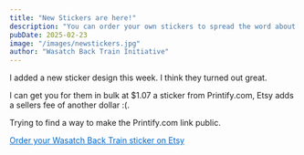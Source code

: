 ```yaml
---
title: "New Stickers are here!"
description: "You can order your own stickers to spread the word about the train!"
pubDate: 2025-02-23
image: "/images/newstickers.jpg"
author: "Wasatch Back Train Initiative"
---
```


I added a new sticker design this week. I think they turned out great.

I can get you for them in bulk at $1.07 a sticker from Printify.com, Etsy adds a sellers fee of another dollar :(.

Trying to find a way to make the Printify.com link public.

<a href="https://www.etsy.com/listing/1862417858/wasatchbacktrainorg-sticker" style="color: #0066cc;">Order your Wasatch Back Train sticker on Etsy</a>
